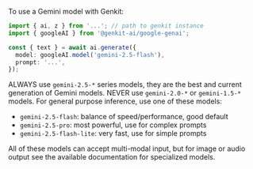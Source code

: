 To use a Gemini model with Genkit:

```ts
import { ai, z } from '...'; // path to genkit instance
import { googleAI } from '@genkit-ai/google-genai';

const { text } = await ai.generate({
  model: googleAI.model('gemini-2.5-flash'),
  prompt: '...',
});
```

ALWAYS use `gemini-2.5-*` series models, they are the best and current generation of Gemini models. NEVER use `gemini-2.0-*` or `gemini-1.5-*` models. For general purpose inference, use one of these models:

- `gemini-2.5-flash`: balance of speed/performance, good default
- `gemini-2.5-pro`: most powerful, use for complex prompts
- `gemini-2.5-flash-lite`: very fast, use for simple prompts

All of these models can accept multi-modal input, but for image or audio output see the available documentation for specialized models.
